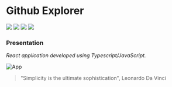 <h1>Github Explorer</h1>

![](https://via.placeholder.com/55/ead41c/000000?text=JS)
![](https://via.placeholder.com/55/0076c6/fff?text=TS)
![](https://via.placeholder.com/55/00a4d6/fff?text=CSS)
![](https://via.placeholder.com/55/f25320/fff?text=HTML)

### Presentation

<p>
  <i>React application developed using Typescript/JavaScript.</i>
  <br>
</p>

![App](https://github.com/wallaceb-dev/github-explorer/blob/main/demo.gif)

> "Simplicity is the ultimate sophistication", Leonardo Da Vinci
